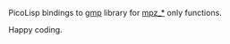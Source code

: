 PicoLisp bindings to [gmp](https://gmplib.org/) library for
[mpz_*](https://gmplib.org/manual/Integer-Functions) only functions.

Happy coding.
